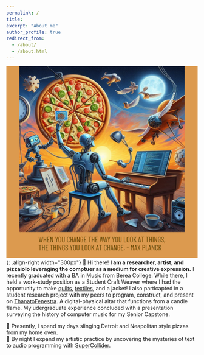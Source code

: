 ```yaml
---
permalink: /
title: 
excerpt: "About me"
author_profile: true
redirect_from: 
  - /about/
  - /about.html
---
```


![Illustration of robot reaching for pizza while play piano and programming a computer](/images/homepage_img_robot_max_planck.png){: .align-right width="300px"}
👋 Hi there! **I am a researcher, artist, and pizzaiolo leveraging the comptuer as a medium for creative expression.** I recently graduated with a BA in Music from Berea College. While there, I held a work-study position as a Student Craft Weaver where I had the opportunity to make [quilts](https://www.bcloghousecrafts.com/student-craft-garden-sampler-quilted-tapestry.html), [textiles](https://www.bcloghousecrafts.com/student-craft/weaving/), and a jacket! I also particapted in a student research project with my peers to program, construct, and present on [ThanatoFenestra](https://isam2022.hemi-makers.org/wp-content/uploads/sites/3/2022/10/119..pdf). A digital-physical altar that functions from a candle flame. My udergraduate experience concluded with a presentation surveying the history of computer music for my Senior Capstone. 

🍕 Presently, I spend my days slinging Detroit and Neapolitan style pizzas from my home oven.  
🤖 By night I expand my artistic practice by uncovering the mysteries of text to audio programming with [SuperCollider](https://supercollider.github.io/).

